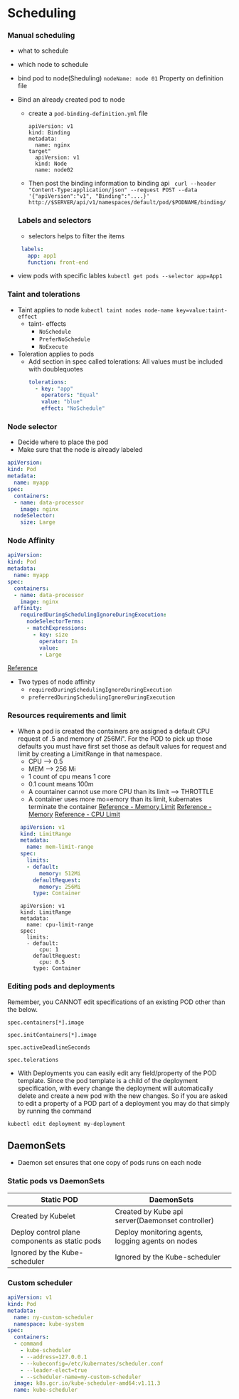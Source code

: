 # Scheduling

### Manual scheduling
- what to schedule
- which node to schedule
- bind pod to node(Sheduling) `nodeName: node 01` Property on definition file
- Bind an already created pod to node
  - create a `pod-binding-definition.yml` file
    ```ymml
    apiVersion: v1
    kind: Binding
    metadata:
      name: nginx
    target"
      apiVersion: v1
      kind: Node
      name: node02
    ```
  
  - Then post the binding information to binding api
  ` curl --header "Content-Type:application/json" --request POST --data '{"apiVersion":"v1", "Binding":"....}' http://$SERVER/api/v1/namespaces/default/pod/$PODNAME/binding/`
  
  ### Labels and selectors
  - selectors helps to filter the items
   ```yml
    labels:
      app: app1
      function: front-end
   ```
- view pods with specific lables `kubectl get pods --selector app=App1`
### Taint and tolerations
- Taint applies to node `kubectl taint nodes node-name key=value:taint-effect`
  - taint- effects
    - `NoSchedule`
    - `PreferNoSchedule`
    - `NoExecute`
- Toleration applies to pods
  - Add section in spec called tolerations: All values must be included with doublequotes
    ```yml
    tolerations:
      - key: "app"
        operators: "Equal"
        value: "blue"
        effect: "NoSchedule"
    ```
 
### Node selector
- Decide where to place the pod
- Make sure that the node is already labeled 

```yml
apiVersion: 
kind: Pod
metadata:
  name: myapp
spec:
  containers:
  - name: data-processor
    image: nginx
  nodeSelector:
    size: Large
```

### Node Affinity
```yml
apiVersion: 
kind: Pod
metadata:
  name: myapp
spec:
  containers:
  - name: data-processor
    image: nginx
  affinity:
    requiredDuringSchedulingIgnoreDuringExecution:
      nodeSelectorTerms:
      - matchExpressions:
        - key: size
          operator: In
          value:
          - Large
```
[Reference](https://kubernetes.io/docs/concepts/scheduling-eviction/assign-pod-node/)
- Two types of node affinity
  - `requiredDuringSchedulingIgnoreDuringExecution`
  - `preferredDuringSchedulingIgnoreDuringExecution`


### Resources requirements and limit
- When a pod is created the containers are assigned a default CPU request of .5 and memory of 256Mi". For the POD to pick up those defaults you must have first set those as default values for request and limit by creating a LimitRange in that namespace.
  - CPU --> 0.5
  - MEM --> 256 Mi
  - 1 count of cpu means 1 core
  - 0.1 count means 100m
  - A countainer cannot use more CPU than its limit --> THROTTLE
  - A container uses more mo=emory than its limit, kubernates terminate the container
  [Reference - Memory Limit](https://kubernetes.io/docs/tasks/administer-cluster/manage-resources/memory-default-namespace/)
  [Reference - Memory](https://kubernetes.io/docs/tasks/configure-pod-container/assign-memory-resource)
  [Reference - CPU Limit](https://kubernetes.io/docs/tasks/administer-cluster/manage-resources/cpu-default-namespace/)
```yml
    apiVersion: v1
    kind: LimitRange
    metadata:
      name: mem-limit-range
    spec:
      limits:
      - default:
          memory: 512Mi
        defaultRequest:
          memory: 256Mi
        type: Container
```
```
    apiVersion: v1
    kind: LimitRange
    metadata:
      name: cpu-limit-range
    spec:
      limits:
      - default:
          cpu: 1
        defaultRequest:
          cpu: 0.5
        type: Container
```
  
 
### Editing pods and deployments

Remember, you CANNOT edit specifications of an existing POD other than the below.

    spec.containers[*].image

    spec.initContainers[*].image

    spec.activeDeadlineSeconds

    spec.tolerations
    
    
    
- With Deployments you can easily edit any field/property of the POD template. Since the pod template is a child of the deployment specification,  with every change the deployment will automatically delete and create a new pod with the new changes. So if you are asked to edit a property of a POD part of a deployment you may do that simply by running the command

`kubectl edit deployment my-deployment`


## DaemonSets
- Daemon set ensures that one copy of pods runs on each node

### Static pods vs DaemonSets
|Static POD| DaemonSets|
|---|---|
|Created by Kubelet|Created by Kube api server(Daemonset controller)|
|Deploy control plane components as static pods|Deploy monitoring agents, logging agents on nodes|
|Ignored by the Kube-scheduler| Ignored by the Kube-scheduler|


### Custom scheduler
```yml
apiVersion: v1
kind: Pod
metadata:
  name: ny-custom-scheduler
  namespace: kube-system
spec:
  containers:
  - command
    - kube-scheduler
    - --address=127.0.0.1
    - --kubeconfig=/etc/kubernates/scheduler.conf
    - --leader-elect=true
    - --scheduler-name=my-custom-scheduler
  image: k8s.gcr.io/kube-scheduler-amd64:v1.11.3
  name: kube-scheduler
```

